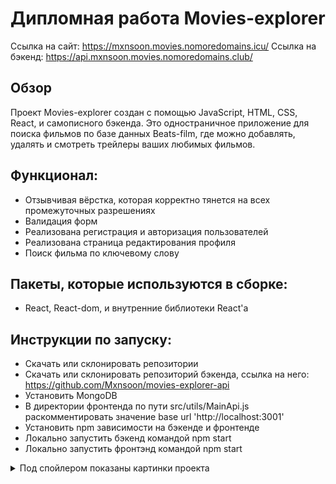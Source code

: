 # Дипломная работа Movies-explorer

Ссылка на сайт: https://mxnsoon.movies.nomoredomains.icu/
Ссылка на бэкенд: https://api.mxnsoon.movies.nomoredomains.club/

## Обзор
Проект Movies-explorer создан с помощью JavaScript, HTML, CSS, React, и самописного бэкенда.
Это одностраничное приложение для поиска фильмов по базе данных Beats-film, где можно добавлять, удалять и смотреть трейлеры ваших любимых фильмов.

## Функционал:

- Отзывчивая вёрстка, которая корректно тянется на всех промежуточных разрешениях
- Валидация форм
- Реализована регистрация и авторизация пользователей
- Реализована страница редактирования профиля
- Поиск фильма по ключевому слову

## Пакеты, которые используются в сборке: 

- React, React-dom, и внутренние библиотеки React'a

## Инструкции по запуску: 

- Скачать или склонировать репозитории
- Скачать или склонировать репозиторий бэкенда, ссылка на него: https://github.com/Mxnsoon/movies-explorer-api
- Установить MongoDB
- В директории фронтенда по пути src/utils/MainApi.js раскомментировать значение base url 'http://localhost:3001'
- Установить npm зависимости на бэкенде и фронтенде
- Локально запустить бэкенд командой npm start
- Локально запустить фронтэнд командой npm start

<details>
  <summary>Под спойлером показаны картинки проекта</summary>
  
![картинка](./src/images/1.png)
![картинка](./src/images/2.png)
![картинка](./src/images/3.png)
![картинка](./src/images/4.png)
![картинка](./src/images/5.png)
  
</details>


